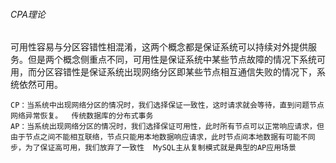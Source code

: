 ###### CPA理论

可用性容易与分区容错性相混淆，这两个概念都是保证系统可以持续对外提供服务。但是两个概念侧重点不同，可用性是保证系统中某些节点故障的情况下系统可用，而分区容错性是保证系统出现网络分区即某些节点相互通信失败的情况下，系统依然可用。

```
CP：当系统中出现网络分区的情况时，我们选择保证一致性，这时请求就会等待，直到问题节点网络异常恢复。  传统数据库的分布式事务
AP：当系统出现网络分区的情况时，我们选择保证可用性，此时所有节点可以正常响应请求，但由于节点之间不能相互联络，节点只能用本地数据响应请求，此时节点间本地数据有可能不同步，为了保证高可用，我们放弃了一致性  MySQL主从复制模式就是典型的AP应用场景

```